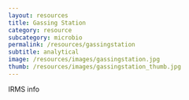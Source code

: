 ```yaml
---
layout: resources
title: Gassing Station
category: resource
subcategory: microbio
permalink: /resources/gassingstation
subtitle: analytical
image: /resources/images/gassingstation.jpg
thumb: /resources/images/gassingstation_thumb.jpg
---
```


IRMS info

